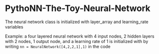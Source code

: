 # PythoNN-The-Toy-Neural-Network

The neural network class is initialized with layer_array and learning_rate variables

Example: a four layered neural network with 4 input nodes, 2 hidden layers with 2 nodes, 1 output node, and a learning rate of 1 is initialized with by writing `nn = NeuralNetwork([4,2,2,1],1)` in the code
